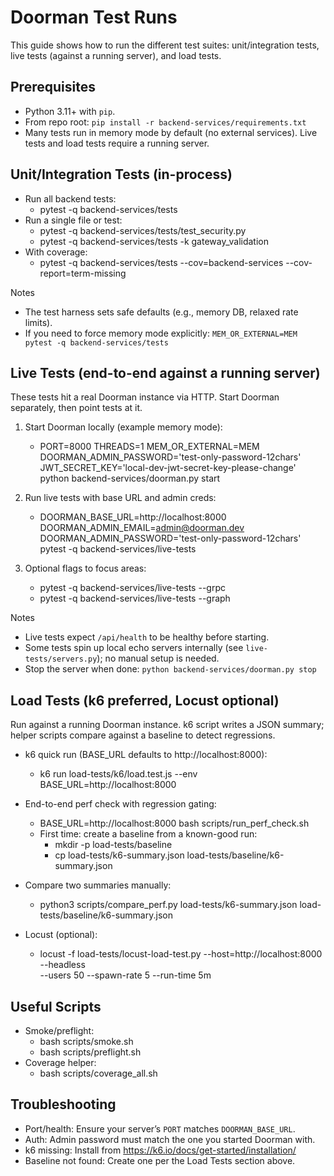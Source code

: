 Doorman Test Runs
=================

This guide shows how to run the different test suites: unit/integration tests, live tests (against a running server), and load tests.

Prerequisites
-------------
- Python 3.11+ with `pip`.
- From repo root: `pip install -r backend-services/requirements.txt`
- Many tests run in memory mode by default (no external services). Live tests and load tests require a running server.

Unit/Integration Tests (in-process)
-----------------------------------
- Run all backend tests:
  - pytest -q backend-services/tests
- Run a single file or test:
  - pytest -q backend-services/tests/test_security.py
  - pytest -q backend-services/tests -k gateway_validation
- With coverage:
  - pytest -q backend-services/tests --cov=backend-services --cov-report=term-missing

Notes
- The test harness sets safe defaults (e.g., memory DB, relaxed rate limits).
- If you need to force memory mode explicitly: `MEM_OR_EXTERNAL=MEM pytest -q backend-services/tests`

Live Tests (end-to-end against a running server)
-----------------------------------------------
These tests hit a real Doorman instance via HTTP. Start Doorman separately, then point tests at it.

1) Start Doorman locally (example memory mode):
   - PORT=8000 THREADS=1 MEM_OR_EXTERNAL=MEM \
     DOORMAN_ADMIN_PASSWORD='test-only-password-12chars' \
     JWT_SECRET_KEY='local-dev-jwt-secret-key-please-change' \
     python backend-services/doorman.py start

2) Run live tests with base URL and admin creds:
   - DOORMAN_BASE_URL=http://localhost:8000 \
     DOORMAN_ADMIN_EMAIL=admin@doorman.dev \
     DOORMAN_ADMIN_PASSWORD='test-only-password-12chars' \
     pytest -q backend-services/live-tests

3) Optional flags to focus areas:
   - pytest -q backend-services/live-tests --grpc
   - pytest -q backend-services/live-tests --graph

Notes
- Live tests expect `/api/health` to be healthy before starting.
- Some tests spin up local echo servers internally (see `live-tests/servers.py`); no manual setup is needed.
- Stop the server when done: `python backend-services/doorman.py stop`

Load Tests (k6 preferred, Locust optional)
-----------------------------------------
Run against a running Doorman instance. k6 script writes a JSON summary; helper scripts compare against a baseline to detect regressions.

- k6 quick run (BASE_URL defaults to http://localhost:8000):
  - k6 run load-tests/k6/load.test.js --env BASE_URL=http://localhost:8000

- End-to-end perf check with regression gating:
  - BASE_URL=http://localhost:8000 bash scripts/run_perf_check.sh
  - First time: create a baseline from a known-good run:
    - mkdir -p load-tests/baseline
    - cp load-tests/k6-summary.json load-tests/baseline/k6-summary.json

- Compare two summaries manually:
  - python3 scripts/compare_perf.py load-tests/k6-summary.json load-tests/baseline/k6-summary.json

- Locust (optional):
  - locust -f load-tests/locust-load-test.py --host=http://localhost:8000 --headless \
    --users 50 --spawn-rate 5 --run-time 5m

Useful Scripts
--------------
- Smoke/preflight:
  - bash scripts/smoke.sh
  - bash scripts/preflight.sh
- Coverage helper:
  - bash scripts/coverage_all.sh

Troubleshooting
---------------
- Port/health: Ensure your server’s `PORT` matches `DOORMAN_BASE_URL`.
- Auth: Admin password must match the one you started Doorman with.
- k6 missing: Install from https://k6.io/docs/get-started/installation/
- Baseline not found: Create one per the Load Tests section above.
